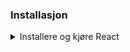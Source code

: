 ### Installasjon
<details>
<summary>Installere og kjøre React</summary>

1. **Sjekk om Node.js er installert**  
    Mange brukere vil allerede ha Node.js og npm (Node Package Manager) installert på sin maskin. For å sjekke om de er installert, åpne terminalen eller kommandolinjen og kjør følgende kommandoer:
    ```bash
    node -v
    npm -v
    ```
    Hvis Node.js og npm er installert, skal du se versjonsnumrene for begge verktøyene, for eksempel:
    ```bash
    v16.13.0
    8.1.0
    ```

2. **Installer Node.js hvis det ikke er installert**  
     Hvis du ikke ser versjonsnumrene, må du installere Node.js. Gå til [Node.js sin offisielle nettside](https://nodejs.org/en) og last ned den nyeste versjonen.

### Opprett et nytt React-prosjekt

1. **Opprett prosjektet**  
     For å opprette et nytt React-prosjekt med Vite, kjør følgende kommando i terminalen:
     ```bash
     npm create vite@latest online-cv
     ```

     Du vil da se et skjermbilde som dette:

     ![Vite Create Project](../uke_1/static/vite-create-app.png)

     Velg `React`, og deretter `Javascript`. Dette vil opprette en ny mappe kalt `online-cv` med alle nødvendige filer og avhengigheter for et React-prosjekt som bruker Javascript.

2. **Naviger til prosjektmappen**  
     Gå inn i prosjektmappen ved å kjøre:
     ```bash
     cd online-cv
     ```

3. **Installer avhengigheter**  
     Installer nødvendige avhengigheter ved å kjøre:
     ```bash
     npm install
     ```

4. **Start prosjektet**  
     Start utviklingsserveren ved å kjøre:
     
     ```bash
     npm run dev
     ```

     Du bør nå få opp følgende skjermbilde

     ![Vite Run Status](../uke_1/static/vite-run-status.png)
     
     hvor man i dette tilfellet ser at serveren kjører på port `5173`. 

</details>